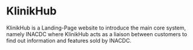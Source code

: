 # KlinikHub
KlinikHub is a Landing-Page website to introduce the main core system, namely INACDC where KlinikHub acts as a liaison between customers to find out information and features sold by INACDC.
